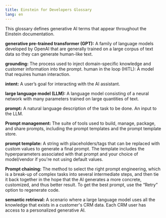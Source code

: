 ```yaml
---
title: Einstein for Developers Glossary
lang: en
---
```


This glossary defines generative AI terms that appear throughout the Einstein documentation.

**generative pre-trained transformer (GPT):** A family of language models developed by OpenAI that are generally trained on a large corpus of text data so they can generate human-like text.

**grounding:** The process used to inject domain-specific knowledge and customer information into the prompt.
human in the loop (HITL): A model that requires human interaction.

**intent:** A user’s goal for interacting with the AI assistant.

**large language model (LLM):** A language model consisting of a neural network with many parameters trained on large quantities of text.

**prompt:** A natural language description of the task to be done. An input to the LLM.

**Prompt management:** The suite of tools used to build, manage, package, and share prompts, including the prompt templates and the prompt template store.

**prompt template:** A string with placeholders/tags that can be replaced with custom values to generate a final prompt. The template includes the hyperparameters associated with that prompt and your choice of model/vendor if you're not using default values.

**Prompt chaining:** The method to select the right prompt engineering, which is a break-up of complex tasks into several intermediate steps, and then tie it back together in the hope that the AI generates a more concrete, customized, and thus better result. To get the best prompt, use the “Retry” option to regenerate code.

**semantic retrieval:** A scenario where a large language model uses all the knowledge that exists in a customer's CRM data. Each CRM user has access to a personalized generative AI.
